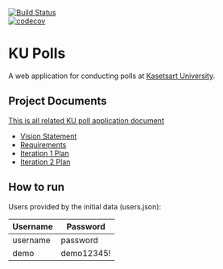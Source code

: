 [![Build Status](https://app.travis-ci.com/Ing140943/ku-polls.svg?branch=master)](https://app.travis-ci.com/Ing140943/ku-polls)     
[![codecov](https://codecov.io/gh/Ing140943/ku-polls/branch/master/graph/badge.svg?token=1J78KUHPSE)](https://codecov.io/gh/Ing140943/ku-polls) 
# KU Polls

A web application for conducting polls at [Kasetsart University](https://www.ku.ac.th).

## Project Documents

[This is all related KU poll application document](https://github.com/Ing140943/ku-polls/wiki)

* [Vision Statement](../../wiki/Vision%20Statement)
* [Requirements](../../wiki/Requirements)
* [Iteration 1 Plan](../../wiki/Iteration-1-Plan)
* [Iteration 2 Plan](../../wiki/Iteration-2-Plan) 

## How to run 

Users provided by the initial data (users.json):

| Username  | Password    |
|-----------|-------------|
| username     | password    |
| demo     | demo12345!    |
